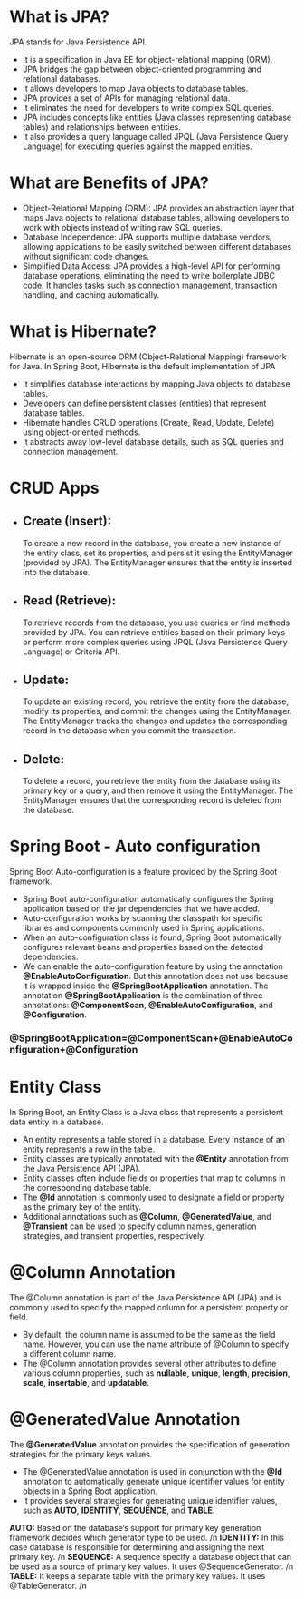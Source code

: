 # What is JPA?
JPA stands for Java Persistence API.
- It is a specification in Java EE for object-relational mapping (ORM).
- JPA bridges the gap between object-oriented programming and relational databases.
- It allows developers to map Java objects to database tables.
- JPA provides a set of APIs for managing relational data.
- It eliminates the need for developers to write complex SQL queries.
- JPA includes concepts like entities (Java classes representing database tables) and relationships between entities.
- It also provides a query language called JPQL (Java Persistence Query Language) for executing queries against the mapped entities.

# What are Benefits of JPA?
- Object-Relational Mapping (ORM): JPA provides an abstraction layer that maps Java objects to relational database tables, allowing developers to work with objects instead of writing raw SQL queries.
- Database Independence: JPA supports multiple database vendors, allowing applications to be easily switched between different databases without significant code changes.
- Simplified Data Access: JPA provides a high-level API for performing database operations, eliminating the need to write boilerplate JDBC code. It handles tasks such as connection management, transaction handling, and caching automatically.

# What is Hibernate?
Hibernate is an open-source ORM (Object-Relational Mapping) framework for Java. In Spring Boot, Hibernate is the default implementation of JPA
- It simplifies database interactions by mapping Java objects to database tables.
- Developers can define persistent classes (entities) that represent database tables.
- Hibernate handles CRUD operations (Create, Read, Update, Delete) using object-oriented methods.
- It abstracts away low-level database details, such as SQL queries and connection management.

# CRUD Apps
- ## Create (Insert): 
    To create a new record in the database, you create a new instance of the entity class, set its properties, and persist it using the     EntityManager (provided by JPA). The EntityManager ensures that the entity is inserted into the database.
- ## Read (Retrieve):
    To retrieve records from the database, you use queries or find methods provided by JPA. You can retrieve entities based on their        primary keys or perform more complex queries using JPQL (Java Persistence Query Language) or Criteria API.
- ## Update: 
    To update an existing record, you retrieve the entity from the database, modify its properties, and commit the changes using the        EntityManager. The EntityManager tracks the changes and updates the corresponding record in the database when you commit the 
    transaction.
- ## Delete: 
    To delete a record, you retrieve the entity from the database using its primary key or a query, and then remove it using the            EntityManager. The EntityManager ensures that the corresponding record is deleted from the database.

# Spring Boot - Auto configuration
Spring Boot Auto-configuration is a feature provided by the Spring Boot framework.
- Spring Boot auto-configuration automatically configures the Spring application based on the jar dependencies that we have added.
- Auto-configuration works by scanning the classpath for specific libraries and components commonly used in Spring applications.
- When an auto-configuration class is found, Spring Boot automatically configures relevant beans and properties based on the detected dependencies.
- We can enable the auto-configuration feature by using the annotation **@EnableAutoConfiguration**. But this annotation does not use because it is wrapped inside the **@SpringBootApplication** annotation. The annotation **@SpringBootApplication** is the combination of three annotations: **@ComponentScan**, **@EnableAutoConfiguration**, and **@Configuration**.
### @SpringBootApplication=@ComponentScan+@EnableAutoConfiguration+@Configuration

# Entity Class
In Spring Boot, an Entity Class is a Java class that represents a persistent data entity in a database.
- An entity represents a table stored in a database. Every instance of an entity represents a row in the table.
- Entity classes are typically annotated with the **@Entity** annotation from the Java Persistence API (JPA).
- Entity classes often include fields or properties that map to columns in the corresponding database table.
- The **@Id** annotation is commonly used to designate a field or property as the primary key of the entity.
- Additional annotations such as **@Column**, **@GeneratedValue**, and **@Transient** can be used to specify column names, generation strategies, and transient properties, respectively.

# @Column Annotation 
The @Column annotation is part of the Java Persistence API (JPA) and is commonly used to specify the mapped column for a persistent property or field. 
- By default, the column name is assumed to be the same as the field name. However, you can use the name attribute of @Column to specify a different column name.
- The @Column annotation provides several other attributes to define various column properties, such as **nullable**, **unique**, **length**, **precision**, **scale**, **insertable**, and **updatable**.

# @GeneratedValue Annotation
The **@GeneratedValue** annotation provides the specification of generation strategies for the primary keys values.
- The @GeneratedValue annotation is used in conjunction with the **@Id** annotation to automatically generate unique identifier values for entity objects in a Spring Boot application.
- It provides several strategies for generating unique identifier values, such as **AUTO**, **IDENTITY**, **SEQUENCE**, and **TABLE**.

**AUTO:** Based on the database’s support for primary key generation framework decides which generator type to be used. /n
**IDENTITY:** In this case database is responsible for determining and assigning the next primary key. /n
**SEQUENCE:** A sequence specify a database object that can be used as a source of primary key values. It uses @SequenceGenerator. /n
**TABLE:** It keeps a separate table with the primary key values. It uses @TableGenerator. /n
